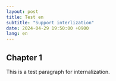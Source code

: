 ```yaml
---
layout: post
title: Test en
subtitle: "Support interlization"
date: 2024-04-29 19:50:00 +0900
lang: en
---
```


## Chapter 1

This is a test paragraph for internalization.
